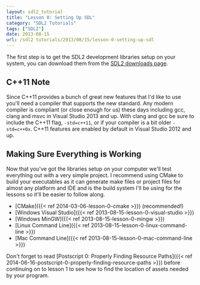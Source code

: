 ```yaml
---
layout: sdl2_tutorial
title: "Lesson 0: Setting Up SDL"
category: "SDL2 Tutorials"
tags: ["SDL2"]
date: 2013-08-15
url: /sdl2 tutorials/2013/08/15/lesson-0-setting-up-sdl
---
```


The first step is to get the SDL2 development libraries setup on your system, you can download
them from the [SDL2 downloads page](https://github.com/libsdl-org/SDL/releases).

<!--more-->

C++11 Note
-
Since C++11 provides a bunch of great new features that I'd like to use you'll need a
compiler that supports the new standard. Any modern compiler is compliant (or close enough for us)
these days including gcc, clang and msvc in Visual Studio 2013 and up. With clang and gcc be sure to include the C++11 flag,
`-std=c++11`, or if your compiler is a bit older `-std=c++0x`. C++11 features are enabled by default in 
Visual Studio 2012 and up.

Making Sure Everything is Working
-
Now that you've got the libraries setup on your computer we'll test everything out with a very simple
project. I recommend using CMake to build your executables as it can generate make files or
project files for almost any platform and IDE and is the build system I'll be using for the lessons so
it'll be easier to follow along.

- [CMake]({{< ref 2014-03-06-lesson-0-cmake >}}) (recommended!)
- [Windows Visual Studio]({{< ref 2013-08-15-lesson-0-visual-studio >}})
- [Windows MinGW]({{< ref 2013-08-15-lesson-0-mingw >}})
- [Linux Command Line]({{< ref 2013-08-15-lesson-0-linux-command-line >}})
- [Mac Command Line]({{< ref 2013-08-15-lesson-0-mac-command-line >}})

Don't forget to read [Postscript 0: Properly Finding Resource Paths]({{< ref 2014-06-16-postscript-0-properly-finding-resource-paths >}}) before continuing on to lesson 1 to see how to find the location of assets needed by your program.


